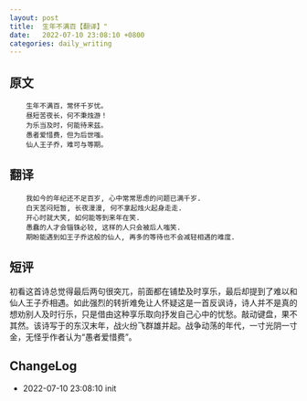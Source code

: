 ```yaml
---
layout: post
title:  生年不满百【翻译】"
date:   2022-07-10 23:08:10 +0800
categories: daily_writing
---
```

## 	原文
		生年不满百，常怀千岁忧。
		昼短苦夜长，何不秉烛游！
		为乐当及时，何能待来兹。
		愚者爱惜费，但为后世嗤。
		仙人王子乔，难可与等期。

##	翻译
		我如今的年纪还不足百岁, 心中常常思虑的问题已满千岁.
		白天苦闷短暂, 长夜漫漫, 何不拿起烛火起身走走.
		开心时就大笑, 如何能等到来年在笑.
		愚蠢的人才会锱铢必较, 这样的人只会被后人嗤笑.
		期盼能遇到如王子乔这般的仙人, 再多的等待也不会减轻相遇的难度.
        
## 短评
初看这首诗总觉得最后两句很突兀，前面都在铺垫及时享乐，最后却提到了难以和仙人王子乔相遇。如此强烈的转折难免让人怀疑这是一首反讽诗，诗人并不是真的想劝别人及时行乐，只是借由这种享乐取向抒发自己心中的忧愁。敲动键盘，果不其然。该诗写于的东汉末年，战火纷飞群雄并起。战争动荡的年代，一寸光阴一寸金，无怪乎作者认为“愚者爱惜费”。

## ChangeLog
- 2022-07-10 23:08:10 init